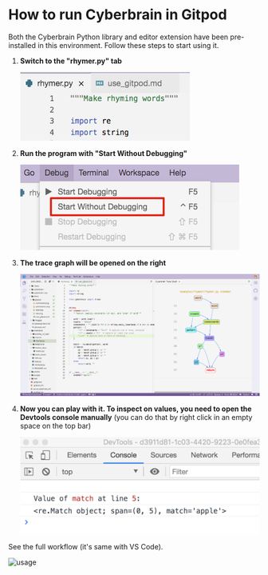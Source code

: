 # How to run Cyberbrain in Gitpod

Both the Cyberbrain Python library and editor extension have been pre-installed in this environment. Follow these steps to start using it.


1. **Switch to the "rhymer.py" tab**

   ![](images/tab.png)

2. **Run the program with "Start Without Debugging"**

   ![](images/start.jpg)

3. **The trace graph will be opened on the right**

    ![](images/final.png)

4. **Now you can play with it. To inspect on values, you need to open the Devtools console manually** (you can do that by right click in an empty space on the top bar)

    ![](images/devtools.png)
    
See the full workflow (it's same with VS Code).

![usage](https://user-images.githubusercontent.com/2592205/98645630-1d579180-22e7-11eb-8860-3a844f58a252.gif)
